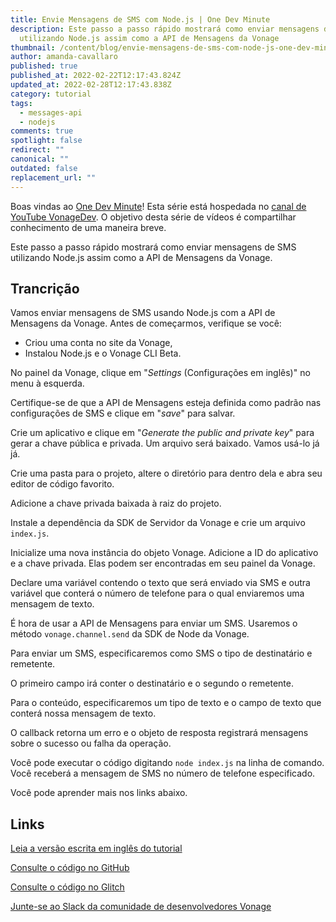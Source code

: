 ```yaml
---
title: Envie Mensagens de SMS com Node.js | One Dev Minute
description: Este passo a passo rápido mostrará como enviar mensagens de SMS
  utilizando Node.js assim como a API de Mensagens da Vonage
thumbnail: /content/blog/envie-mensagens-de-sms-com-node-js-one-dev-minute/thumbnail-and-assets-for-one-dev-minute-1-.jpg
author: amanda-cavallaro
published: true
published_at: 2022-02-22T12:17:43.824Z
updated_at: 2022-02-28T12:17:43.838Z
category: tutorial
tags:
  - messages-api
  - nodejs
comments: true
spotlight: false
redirect: ""
canonical: ""
outdated: false
replacement_url: ""
---
```

Boas vindas ao [One Dev Minute](https://www.youtube.com/playlist?list=PLWYngsniPr_mwb65DDl3Kr6xeh6l7_pVY)! Esta série está hospedada no [canal de YouTube VonageDev](https://www.youtube.com/vonagedev). O objetivo desta série de vídeos é compartilhar conhecimento de uma maneira breve.

Este passo a passo rápido mostrará como enviar mensagens de SMS utilizando Node.js assim como a API de Mensagens da Vonage.

<youtube id="v-IxH5OwAW8"></youtube>

## Trancrição

Vamos enviar mensagens de SMS usando Node.js com a API de Mensagens da Vonage.
Antes de começarmos, verifique se você:

* Criou uma conta no site da Vonage,
* Instalou Node.js e o Vonage CLI Beta.

No painel da Vonage, clique em "*Settings* (Configurações em inglês)" no menu à esquerda.

Certifique-se de que a API de Mensagens esteja definida como padrão nas configurações de SMS e clique em "*save*" para salvar.

Crie um aplicativo e clique em "*Generate the public and private key*" para gerar a chave pública e privada. Um arquivo será baixado. Vamos usá-lo já já.

Crie uma pasta para o projeto, altere o diretório para dentro dela e abra seu editor de código favorito.

Adicione a chave privada baixada à raiz do projeto.

Instale a dependência da SDK de Servidor da Vonage e crie um arquivo `index.js`.

Inicialize uma nova instância do objeto Vonage. Adicione a ID do aplicativo e a chave privada. Elas podem ser encontradas em seu painel da Vonage.

Declare uma variável contendo o texto que será enviado via SMS e outra variável que conterá o número de telefone para o qual enviaremos uma mensagem de texto. 

É hora de usar a API de Mensagens para enviar um SMS. Usaremos o método `vonage.channel.send` da SDK de Node da Vonage.

Para enviar um SMS, especificaremos como SMS o tipo de destinatário e remetente. 

O primeiro campo irá conter o destinatário e o segundo o remetente. 

Para o conteúdo, especificaremos um tipo de texto e o campo de texto que conterá nossa mensagem de texto.

O callback retorna um erro e o objeto de resposta registrará mensagens sobre o sucesso ou falha da operação.

Você pode executar o código digitando `node index.js` na linha de comando. Você receberá a mensagem de SMS no número de telefone especificado.

Você pode aprender mais nos links abaixo.

## Links

[Leia a versão escrita em inglês do tutorial](https://learn.vonage.com/blog/2019/09/16/how-to-send-and-receive-sms-messages-with-node-js-and-express-dr/) 

[Consulte o código no GitHub](https://github.com/nexmo-community/nexmo-sms-autoresponder-node/) 

[Consulte o código no Glitch](https://glitch.com/edit/#!/whispering-rebel-ixia) 

[Junte-se ao Slack da comunidade de desenvolvedores Vonage](https://developer.vonage.com/community/slack)